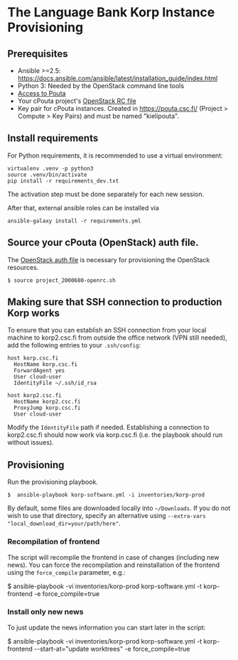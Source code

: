 # The Language Bank Korp Instance Provisioning

## Prerequisites

- Ansible >=2.5: https://docs.ansible.com/ansible/latest/installation_guide/index.html
- Python 3: Needed by the OpenStack command line tools
- [Access to Pouta](https://docs.csc.fi/accounts/how-to-add-service-access-for-project/)
- Your cPouta project's [OpenStack RC file](https://docs.csc.fi/cloud/pouta/install-client/#configure-your-terminal-environment-for-openstack)
- Key pair for cPouta instances. Created in https://pouta.csc.fi/ (Project > Compute > Key Pairs) and must be named "kielipouta".

## Install requirements
For Python requirements, it is recommended to use a virtual environment:
```
virtualenv .venv -p python3
source .venv/bin/activate
pip install -r requirements_dev.txt
```

The activation step must be done separately for each new session.

After that, external ansible roles can be installed via
```
ansible-galaxy install -r requirements.yml
```

## Source your cPouta (OpenStack) auth file.

The [OpenStack auth file](https://docs.csc.fi/#cloud/pouta/install-client/#configure-your-terminal-environment-for-openstack) is necessary for provisioning the OpenStack resources.

```
$ source project_2000680-openrc.sh
```

## Making sure that SSH connection to production Korp works

To ensure that you can establish an SSH connection from your local machine to korp2.csc.fi from outside the office network (VPN still needed), add the following entries to your `.ssh/config`:


```
host korp.csc.fi
  HostName korp.csc.fi
  ForwardAgent yes
  User cloud-user
  IdentityFile ~/.ssh/id_rsa

host korp2.csc.fi
  HostName korp2.csc.fi
  ProxyJump korp.csc.fi
  User cloud-user
```

Modify the `IdentityFile` path if needed. Establishing a connection to korp2.csc.fi should now work via korp.csc.fi (i.e. the playbook should run without issues).


## Provisioning

Run the provisioning playbook.

```
$  ansible-playbook korp-software.yml -i inventories/korp-prod
```

By default, some files are downloaded locally into `~/Downloads`. If you do not
wish to use that directory, specify an alternative using `--extra-vars
"local_download_dir=your/path/here"`.

### Recompilation of frontend

The script will recompile the frontend in case of changes (including new news). You can force the recompilation and reinstallation of the frontend using
the `force_compile` parameter, e.g.:

$ ansible-playbook -vi inventories/korp-prod korp-software.yml -t korp-frontend -e force_compile=true

### Install only new news

To just update the news information you can start later in the script:

$ ansible-playbook -vi inventories/korp-prod korp-software.yml -t korp-frontend --start-at="update worktrees" -e force_compile=true
